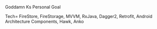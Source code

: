 Goddamn Ks Personal Goal

Tech= FireStore, FireStorage, MVVM, RxJava, Dagger2, Retrofit, Android Architecture Components, Hawk, Anko
